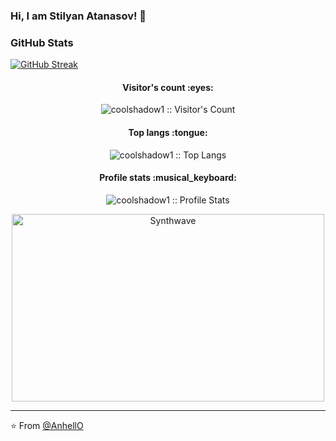 ### Hi, I am Stilyan Atanasov! 👋

### GitHub Stats

[![GitHub Streak](https://github-readme-streak-stats.herokuapp.com?user=coolshadow1&theme=tokyonight&border_radius=7.4&date_format=j%20M%5B%20Y%5D&card_width=500)](https://git.io/streak-stats)

<h4 align="center">Visitor's count :eyes:</h4>

<p align="center"><img src="https://profile-counter.glitch.me/{AnhellO}/count.svg" alt="coolshadow1 :: Visitor's Count" /></p>

<h4 align="center">Top langs :tongue:</h4>

<p align="center"><img src="https://github-readme-stats.vercel.app/api/top-langs/?username=coolshadow1&langs_count=10&theme=tokyonight&layout=compact" alt="coolshadow1 :: Top Langs" /></p>

<h4 align="center">Profile stats :musical_keyboard:</h4>

<p align="center"><img src="https://github-readme-stats.vercel.app/api?username=coolshadow1&show_icons=true&theme=synthwave" alt="coolshadow1 :: Profile Stats" /></p>

<p align="center"><img src="https://thumbs.gfycat.com/GoodnaturedFondGaur-size_restricted.gif" alt="Synthwave" height="300" width="500"></p>


---

⭐️ From [@AnhellO](https://github.com/AnhellO)
